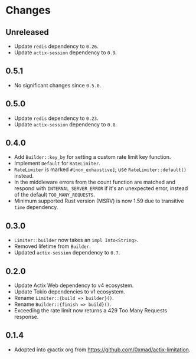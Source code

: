 # Changes

## Unreleased

- Update `redis` dependency to `0.26`.
- Update `actix-session` dependency to `0.9`.

## 0.5.1

- No significant changes since `0.5.0`.

## 0.5.0

- Update `redis` dependency to `0.23`.
- Update `actix-session` dependency to `0.8`.

## 0.4.0

- Add `Builder::key_by` for setting a custom rate limit key function.
- Implement `Default` for `RateLimiter`.
- `RateLimiter` is marked `#[non_exhaustive]`; use `RateLimiter::default()` instead.
- In the middleware errors from the count function are matched and respond with `INTERNAL_SERVER_ERROR` if it's an unexpected error, instead of the default `TOO_MANY_REQUESTS`.
- Minimum supported Rust version (MSRV) is now 1.59 due to transitive `time` dependency.

## 0.3.0

- `Limiter::builder` now takes an `impl Into<String>`.
- Removed lifetime from `Builder`.
- Updated `actix-session` dependency to `0.7`.

## 0.2.0

- Update Actix Web dependency to v4 ecosystem.
- Update Tokio dependencies to v1 ecosystem.
- Rename `Limiter::{build => builder}()`.
- Rename `Builder::{finish => build}()`.
- Exceeding the rate limit now returns a 429 Too Many Requests response.

## 0.1.4

- Adopted into @actix org from <https://github.com/0xmad/actix-limitation>.
